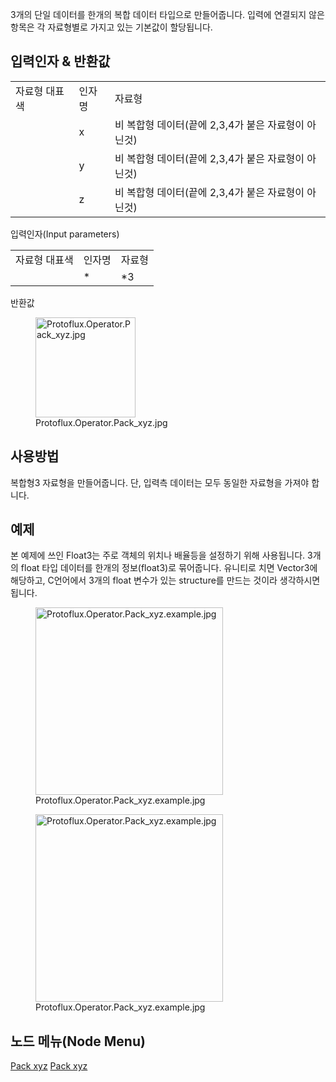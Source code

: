 <languages></languages> 3개의 단일 데이터를 한개의 복합 데이터 타입으로
만들어줍니다. 입력에 연결되지 않은 항목은 각 자료형별로 가지고 있는
기본값이 할당됩니다.

## 입력인자 & 반환값

|               |        |                                                     |
|---------------|--------|-----------------------------------------------------|
| 자료형 대표색 | 인자명 | 자료형                                              |
|               | x      | 비 복합형 데이터(끝에 2,3,4가 붙은 자료형이 아닌것) |
|               | y      | 비 복합형 데이터(끝에 2,3,4가 붙은 자료형이 아닌것) |
|               | z      | 비 복합형 데이터(끝에 2,3,4가 붙은 자료형이 아닌것) |

입력인자(Input parameters)

|               |        |        |
|---------------|--------|--------|
| 자료형 대표색 | 인자명 | 자료형 |
|               | \*     | \*3    |

반환값

<figure>
<img src="Protoflux.Operator.Pack_xyz.jpg" title="Protoflux.Operator.Pack_xyz.jpg" width="160" alt="Protoflux.Operator.Pack_xyz.jpg" /><figcaption aria-hidden="true">Protoflux.Operator.Pack_xyz.jpg</figcaption>
</figure>

## 사용방법

복합형3 자료형을 만들어줍니다. 단, 입력측 데이터는 모두 동일한 자료형을
가져야 합니다.

## 예제

본 예제에 쓰인 Float3는 주로 객체의 위치나 배율등을 설정하기 위해
사용됩니다. 3개의 float 타입 데이터를 한개의 정보(float3)로 묶어줍니다.
유니티로 치면 Vector3에 해당하고, C언어에서 3개의 float 변수가 있는
structure를 만드는 것이라 생각하시면 됩니다.

<figure>
<img src="Protoflux.Operator.Pack_xyz.example.jpg" title="Protoflux.Operator.Pack_xyz.example.jpg" width="300" alt="Protoflux.Operator.Pack_xyz.example.jpg" /><figcaption aria-hidden="true">Protoflux.Operator.Pack_xyz.example.jpg</figcaption>
</figure>

<figure>
<img src="Protoflux.Operator.Pack_xyz.example.jpg" title="Protoflux.Operator.Pack_xyz.example.jpg" width="300" alt="Protoflux.Operator.Pack_xyz.example.jpg" /><figcaption aria-hidden="true">Protoflux.Operator.Pack_xyz.example.jpg</figcaption>
</figure>

## 노드 메뉴(Node Menu)

[Pack xyz](Category:Protoflux{{#translation:}} "wikilink") [Pack
xyz](Category:Protoflux:Operators{{#translation:}} "wikilink")